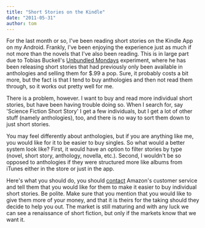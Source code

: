 ```yaml
---
title: "Short Stories on the Kindle"
date: "2011-05-31"
author: tom
---
```


For the last month or so, I've been reading short stories on the Kindle App on my Android. Frankly, I've been enjoying the experience just as much if not more than the novels that I've also been reading. This is in large part due to Tobias Buckell's [Unbundled Mondays](http://www.tobiasbuckell.com/2011/05/09/unbundled-mondays-my-short-story-aerophilia-available-as-ebook/) experiment, where he has been releasing short stories that had previously only been available in anthologies and selling them for $.99 a pop. Sure, it probably costs a bit more, but the fact is that I tend to buy anthologies and then not read them through, so it works out pretty well for me.

There is a problem, however. I want to buy and read more individual short stories, but have been having trouble doing so. When I search for, say 'Science Fiction Short Story' I get a few individuals, but I get a lot of other stuff (namely anthologies), too, and there is no way to sort them down to just short stories.

You may feel differently about anthologies, but if you are anything like me, you would like for it to be easier to buy singles. So what would a better system look like? First, it would have an option to filter stories by type (novel, short story, anthology, novella, etc.). Second, I wouldn't be so opposed to anthologies if they were structured more like albums from iTunes either in the store or just in the app.

Here's what you should do, you should [contact](http://www.amazon.com/gp/help/customer/display.html/ref=gw_m_b_he?ie=UTF8&nodeId=508510) Amazon's customer service and tell them that you would like for them to make it easier to buy individual short stories. Be polite. Make sure that you mention that you would like to give them more of your money, and that it is theirs for the taking should they decide to help you out. The market is still maturing and with any luck we can see a renaissance of short fiction, but only if the markets know that we want it.
